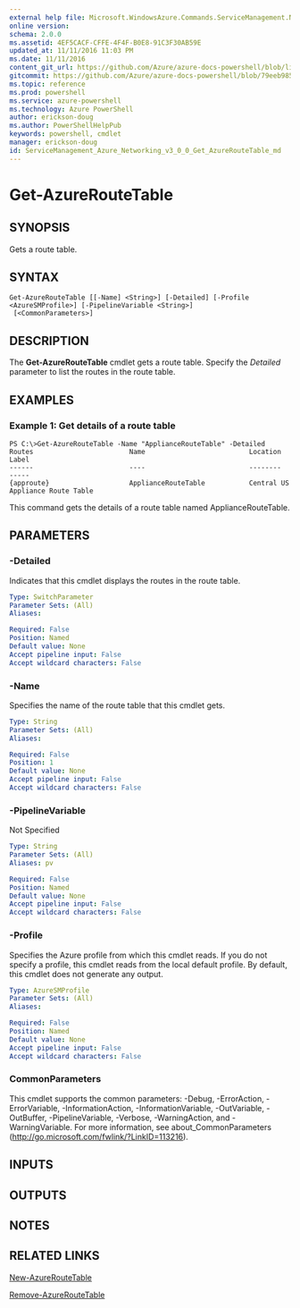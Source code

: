 ```yaml
---
external help file: Microsoft.WindowsAzure.Commands.ServiceManagement.Network.dll-Help.xml
online version: 
schema: 2.0.0
ms.assetid: 4EF5CACF-CFFE-4F4F-B0E8-91C3F30AB59E
updated_at: 11/11/2016 11:03 PM
ms.date: 11/11/2016
content_git_url: https://github.com/Azure/azure-docs-powershell/blob/live/azureps-cmdlets-docs/ServiceManagement/Azure.Networking/v3.0.0/Get-AzureRouteTable.md
gitcommit: https://github.com/Azure/azure-docs-powershell/blob/79eeb985ea480979357fb4695832a0c3d29a48bf/azureps-cmdlets-docs/ServiceManagement/Azure.Networking/v3.0.0/Get-AzureRouteTable.md
ms.topic: reference
ms.prod: powershell
ms.service: azure-powershell
ms.technology: Azure PowerShell
author: erickson-doug
ms.author: PowerShellHelpPub
keywords: powershell, cmdlet
manager: erickson-doug
id: ServiceManagement_Azure_Networking_v3_0_0_Get_AzureRouteTable_md
---
```


# Get-AzureRouteTable

## SYNOPSIS
Gets a route table.

## SYNTAX

```
Get-AzureRouteTable [[-Name] <String>] [-Detailed] [-Profile <AzureSMProfile>] [-PipelineVariable <String>]
 [<CommonParameters>]
```

## DESCRIPTION
The **Get-AzureRouteTable** cmdlet gets a route table.
Specify the *Detailed* parameter to list the routes in the route table.

## EXAMPLES

### Example 1: Get details of a route table
```
PS C:\>Get-AzureRouteTable -Name "ApplianceRouteTable" -Detailed
Routes                        Name                          Location                      Label
------                        ----                          --------                      -----
{approute}                    ApplianceRouteTable           Central US                    Appliance Route Table
```

This command gets the details of a route table named ApplianceRouteTable.

## PARAMETERS

### -Detailed
Indicates that this cmdlet displays the routes in the route table.

```yaml
Type: SwitchParameter
Parameter Sets: (All)
Aliases: 

Required: False
Position: Named
Default value: None
Accept pipeline input: False
Accept wildcard characters: False
```

### -Name
Specifies the name of the route table that this cmdlet gets.

```yaml
Type: String
Parameter Sets: (All)
Aliases: 

Required: False
Position: 1
Default value: None
Accept pipeline input: False
Accept wildcard characters: False
```

### -PipelineVariable
Not Specified

```yaml
Type: String
Parameter Sets: (All)
Aliases: pv

Required: False
Position: Named
Default value: None
Accept pipeline input: False
Accept wildcard characters: False
```

### -Profile
Specifies the Azure profile from which this cmdlet reads. 
If you do not specify a profile, this cmdlet reads from the local default profile.
By default, this cmdlet does not generate any output.

```yaml
Type: AzureSMProfile
Parameter Sets: (All)
Aliases: 

Required: False
Position: Named
Default value: None
Accept pipeline input: False
Accept wildcard characters: False
```

### CommonParameters
This cmdlet supports the common parameters: -Debug, -ErrorAction, -ErrorVariable, -InformationAction, -InformationVariable, -OutVariable, -OutBuffer, -PipelineVariable, -Verbose, -WarningAction, and -WarningVariable. For more information, see about_CommonParameters (http://go.microsoft.com/fwlink/?LinkID=113216).

## INPUTS

## OUTPUTS

## NOTES

## RELATED LINKS

[New-AzureRouteTable](xref:ServiceManagement/Azure.Networking/v3.0.0/New-AzureRouteTable.md)

[Remove-AzureRouteTable](xref:ServiceManagement/Azure.Networking/v3.0.0/Remove-AzureRouteTable.md)


